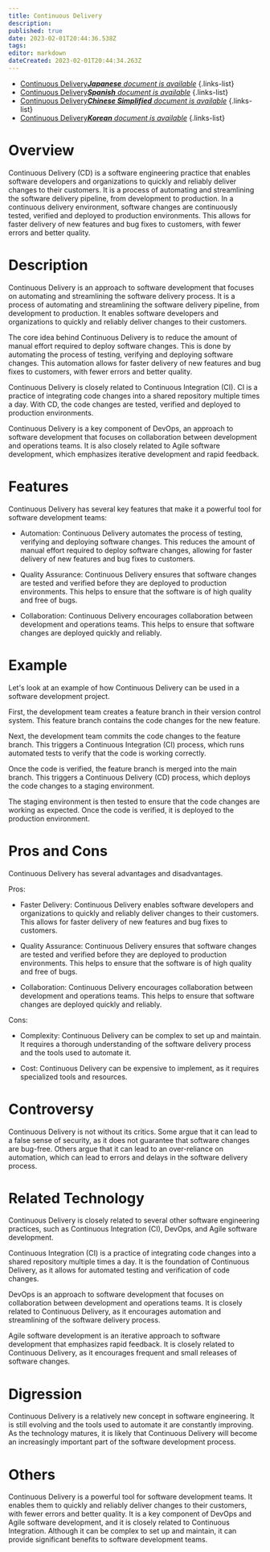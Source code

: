```yaml
---
title: Continuous Delivery
description: 
published: true
date: 2023-02-01T20:44:36.538Z
tags: 
editor: markdown
dateCreated: 2023-02-01T20:44:34.263Z
---
```


- [Continuous Delivery***Japanese** document is available*](/ja/Knowledge-base/Dictionary/continuous-delivery)
{.links-list}
- [Continuous Delivery***Spanish** document is available*](/es/Knowledge-base/Dictionary/continuous-delivery)
{.links-list}
- [Continuous Delivery***Chinese Simplified** document is available*](/zh/Knowledge-base/Dictionary/continuous-delivery)
{.links-list}
- [Continuous Delivery***Korean** document is available*](/ko/Knowledge-base/Dictionary/continuous-delivery)
{.links-list}


# Overview
Continuous Delivery (CD) is a software engineering practice that enables software developers and organizations to quickly and reliably deliver changes to their customers. It is a process of automating and streamlining the software delivery pipeline, from development to production. In a continuous delivery environment, software changes are continuously tested, verified and deployed to production environments. This allows for faster delivery of new features and bug fixes to customers, with fewer errors and better quality.

# Description
Continuous Delivery is an approach to software development that focuses on automating and streamlining the software delivery process. It is a process of automating and streamlining the software delivery pipeline, from development to production. It enables software developers and organizations to quickly and reliably deliver changes to their customers.

The core idea behind Continuous Delivery is to reduce the amount of manual effort required to deploy software changes. This is done by automating the process of testing, verifying and deploying software changes. This automation allows for faster delivery of new features and bug fixes to customers, with fewer errors and better quality.

Continuous Delivery is closely related to Continuous Integration (CI). CI is a practice of integrating code changes into a shared repository multiple times a day. With CD, the code changes are tested, verified and deployed to production environments.

Continuous Delivery is a key component of DevOps, an approach to software development that focuses on collaboration between development and operations teams. It is also closely related to Agile software development, which emphasizes iterative development and rapid feedback.

# Features
Continuous Delivery has several key features that make it a powerful tool for software development teams:

* Automation: Continuous Delivery automates the process of testing, verifying and deploying software changes. This reduces the amount of manual effort required to deploy software changes, allowing for faster delivery of new features and bug fixes to customers.

* Quality Assurance: Continuous Delivery ensures that software changes are tested and verified before they are deployed to production environments. This helps to ensure that the software is of high quality and free of bugs.

* Collaboration: Continuous Delivery encourages collaboration between development and operations teams. This helps to ensure that software changes are deployed quickly and reliably.

# Example
Let's look at an example of how Continuous Delivery can be used in a software development project.

First, the development team creates a feature branch in their version control system. This feature branch contains the code changes for the new feature.

Next, the development team commits the code changes to the feature branch. This triggers a Continuous Integration (CI) process, which runs automated tests to verify that the code is working correctly.

Once the code is verified, the feature branch is merged into the main branch. This triggers a Continuous Delivery (CD) process, which deploys the code changes to a staging environment.

The staging environment is then tested to ensure that the code changes are working as expected. Once the code is verified, it is deployed to the production environment.

# Pros and Cons
Continuous Delivery has several advantages and disadvantages.

Pros:

* Faster Delivery: Continuous Delivery enables software developers and organizations to quickly and reliably deliver changes to their customers. This allows for faster delivery of new features and bug fixes to customers.

* Quality Assurance: Continuous Delivery ensures that software changes are tested and verified before they are deployed to production environments. This helps to ensure that the software is of high quality and free of bugs.

* Collaboration: Continuous Delivery encourages collaboration between development and operations teams. This helps to ensure that software changes are deployed quickly and reliably.

Cons:

* Complexity: Continuous Delivery can be complex to set up and maintain. It requires a thorough understanding of the software delivery process and the tools used to automate it.

* Cost: Continuous Delivery can be expensive to implement, as it requires specialized tools and resources.

# Controversy
Continuous Delivery is not without its critics. Some argue that it can lead to a false sense of security, as it does not guarantee that software changes are bug-free. Others argue that it can lead to an over-reliance on automation, which can lead to errors and delays in the software delivery process.

# Related Technology
Continuous Delivery is closely related to several other software engineering practices, such as Continuous Integration (CI), DevOps, and Agile software development.

Continuous Integration (CI) is a practice of integrating code changes into a shared repository multiple times a day. It is the foundation of Continuous Delivery, as it allows for automated testing and verification of code changes.

DevOps is an approach to software development that focuses on collaboration between development and operations teams. It is closely related to Continuous Delivery, as it encourages automation and streamlining of the software delivery process.

Agile software development is an iterative approach to software development that emphasizes rapid feedback. It is closely related to Continuous Delivery, as it encourages frequent and small releases of software changes.

# Digression
Continuous Delivery is a relatively new concept in software engineering. It is still evolving and the tools used to automate it are constantly improving. As the technology matures, it is likely that Continuous Delivery will become an increasingly important part of the software development process.

# Others
Continuous Delivery is a powerful tool for software development teams. It enables them to quickly and reliably deliver changes to their customers, with fewer errors and better quality. It is a key component of DevOps and Agile software development, and it is closely related to Continuous Integration. Although it can be complex to set up and maintain, it can provide significant benefits to software development teams.